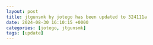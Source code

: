 ```yaml
---
layout: post
title: jtgunsmk by jotego has been updated to 324111a
date: 2024-08-30 16:10:15 +0000
categories: [jotego, jtgunsmk]
tags: [update]
---
```


